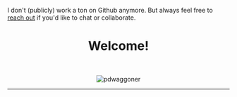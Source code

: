 I don't (publicly) work a ton on Github anymore. But always feel free to [reach out](https://pdwaggoner.github.io/) if you'd like to chat or collaborate.

<!--- ![My Work on GH](https://github-readme-stats.vercel.app/api/?username=pdwaggoner&show_icons=true&title_color=fff&icon_color=79ff97&text_color=9f9f9f&bg_color=151515)  --->

<h1 align="center">Welcome!</h1>

<br/>

<p align="center">
  <img src="https://readme-typing-svg.herokuapp.com?color=1AF761&lines=Favorite+languages:+R+%7C+Python+%7C+Julia;Interests:+Data+Science %7C+Computational+Social+Science+%7C+Machine+Learning;Reach+out+if+you'd+like+to+chat+or+collaborate!&center=true&width=800&height=45" alt="pdwaggoner">
</p>
<hr/>
